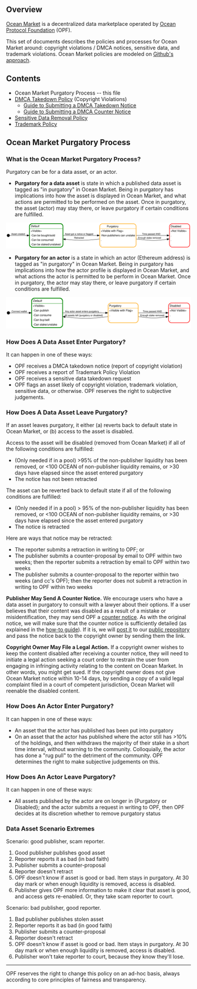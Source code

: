 ## Overview

[Ocean Market](https://market.oceanprotocol.com) is a decentralized data marketplace operated by [Ocean Protocol Foundation](https://www.oceanprotocol.com) (OPF).

This set of documents describes the policies and processes for Ocean Market around: copyright violations / DMCA notices, sensitive data, and trademark violations. Ocean Market policies are modeled on [Github's approach](https://github.com/github/dmca).

## Contents

* Ocean Market Purgatory Process -- this file
* [DMCA Takedown Policy](dmca-takedown-policy.md) (Copyright Violations)
  * [Guide to Submitting a DMCA Takedown Notice](guide-to-submitting-a-dmca-takedown-notice.md)
  * [Guide to Submitting a DMCA Counter Notice](guide-to-submitting-a-dmca-counter-notice.md)
* [Sensitive Data Removal Policy](ocean-market-sensitive-data-removal-policy.md)
* [Trademark Policy](ocean-market-trademark-policy.md)

## Ocean Market Purgatory Process

### What is the Ocean Market Purgatory Process?

Purgatory can be for a data asset, or an actor.

* **Purgatory for a data asset** is state in which a published data asset is tagged as "in purgatory" in Ocean Market. Being in purgatory has implications into how the asset is displayed in Ocean Market, and what actions are permitted to be performed on the asset. Once in purgatory, the asset (actor) may stay there, or leave purgatory if certain conditions are fulfilled.

![](images/process-asset.svg)

* **Purgatory for an actor** is a state in which an actor (Ethereum address) is tagged as "in purgatory" in Ocean Market. Being in purgatory has implications into how the actor profile is displayed in Ocean Market, and what actions the actor is permitted to be perform in Ocean Market. Once in purgatory, the actor may stay there, or leave purgatory if certain conditions are fulfilled.

![](images/process-actor.svg)

### How Does A Data Asset Enter Purgatory?

It can happen in one of these ways:
* OPF receives a DMCA takedown notice (report of copyright violation)
* OPF receives a report of Trademark Policy Violation
* OPF receives a sensitive data takedown request
* OPF flags an asset likely of copyright violation, trademark violation, sensitive data, or otherwise. OPF reserves the right to subjective judgements.

### How Does A Data Asset Leave Purgatory?

If an asset leaves purgatory, it either (a) reverts back to default state in Ocean Market, or (b) access to the asset is disabled.

Access to the asset will be disabled (removed from Ocean Market) if all of the following conditions are fulfilled:
* (Only needed if in a pool) >95% of the non-publisher liquidity has been removed, or <100 OCEAN of non-publisher liquidity remains, or >30 days have elapsed since the asset entered purgatory
* The notice has not been retracted

The asset can be reverted back to default state if all of the following conditions are fulfilled:
* (Only needed if in a pool) > 95% of the non-publisher liquidity has been removed, or <100 OCEAN of non-publisher liquidity remains, or >30 days have elapsed since the asset entered purgatory
* The notice is retracted

Here are ways that notice may be retracted:
* The reporter submits a retraction in writing to OPF; or
* The publisher submits a counter-proposal by email to OPF within two weeks; then the reporter submits a retraction by email to OPF within two weeks
* The publisher submits a counter-proposal to the reporter within two weeks (and cc's OPF); then the reporter does not submit a retraction in writing to OPF within two weeks

**Publisher May Send A Counter Notice.** We encourage users who have a data asset in purgatory to consult with a lawyer about their options. If a user believes that their content was disabled as a result of a mistake or misidentification, they may send OPF a [counter notice](guide-to-submitting-a-dmca-counter-notice). As with the original notice, we will make sure that the counter notice is sufficiently detailed (as explained in the [how-to guide](guide-to-submitting-a-dmca-counter-notice)). If it is, we will [post it](#d-transparency) to our [public repository](https://github.com/oceanprotocol/dmca) and pass the notice back to the copyright owner by sending them the link.

**Copyright Owner May File a Legal Action.** If a copyright owner wishes to keep the content disabled after receiving a counter notice, they will need to initiate a legal action seeking a court order to restrain the user from engaging in infringing activity relating to the content on Ocean Market. In other words, you might get sued. If the copyright owner does not give Ocean Market notice within 10-14 days, by sending a copy of a valid legal complaint filed in a court of competent jurisdiction, Ocean Market will reenable the disabled content.


### How Does An Actor Enter Purgatory?

It can happen in one of these ways:
* An asset that the actor has published has been put into purgatory
* On an asset that the actor has published where the actor still has >10% of the holdings, and then withdraws the majority of their stake in a short time interval, without warning to the community. Colloquially, the actor has done a "rug pull" to the detriment of the community. OPF determines the right to make subjective judgements on this.

### How Does An Actor Leave Purgatory?

It can happen in one of these ways:
* All assets published by the actor are on longer in {Purgatory or Disabled}; and the actor submits a request in writing to OPF, then OPF decides at its discretion whether to remove purgatory status


### Data Asset Scenario Extremes

Scenario: good publisher, scam reporter.
1. Good publisher publishes good asset
2. Reporter reports it as bad (in bad faith)
3. Publisher submits a counter-proposal
4. Reporter doesn't retract
5. OPF doesn't know if asset is good or bad. Item stays in purgatory. At 30 day mark or when enough liquidity is removed, access is disabled.
6. Publisher gives OPF more information to make it clear that asset is good, and access gets re-enabled. Or, they take scam reporter to court.

Scenario: bad publisher, good reporter.
1. Bad publisher publishes stolen asset
2. Reporter reports it as bad (in good faith)
3. Publisher submits a counter-proposal
4. Reporter doesn't retract
5. OPF doesn't know if asset is good or bad. Item stays in purgatory. At 30 day mark or when enough liquidity is removed, access is disabled.
6. Publisher won't take reporter to court, because they know they'll lose.

----

OPF reserves the right to change this policy on an ad-hoc basis, always according to core principles of fairness and transparency.

